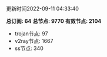 更新时间2022-09-11 04:33:40

**总订阅: 64**
**总节点: 9770**
**有效节点: 2104**
- trojan节点: 97
- v2ray节点: 1667
- ss节点: 340
